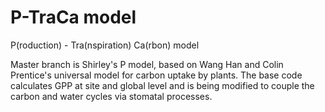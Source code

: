 # P-TraCa model
P(roduction) - Tra(nspiration) Ca(rbon) model 

Master branch is Shirley's P model, based on Wang Han and Colin Prentice's universal model for carbon uptake by plants. The base code calculates GPP at site and global level and is being modified to couple the carbon and water cycles via stomatal processes. 
